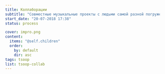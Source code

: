 ```yaml
---
title: Коллаборации
subtitle: "Совместные музыкальные проекты с людьми самой разной погруженности в музыку."
start_date: "20-07-2018 17:38"
status: process

cover: impro.png
content:
  items: "@self.children"
  order:
    by: default
    dir: asc
tags: tsoop
list: tsoop-collab
---
```

